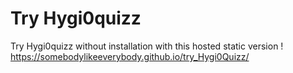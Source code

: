 # Try Hygi0quizz 
Try Hygi0quizz without installation with this hosted static version !
https://somebodylikeeverybody.github.io/try_Hygi0Quizz/
